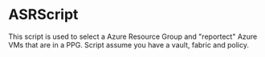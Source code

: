 # ASRScript

This script is used to select a Azure Resource Group and "reportect" Azure VMs that are in a PPG.  Script assume you have a vault, fabric and policy.  

